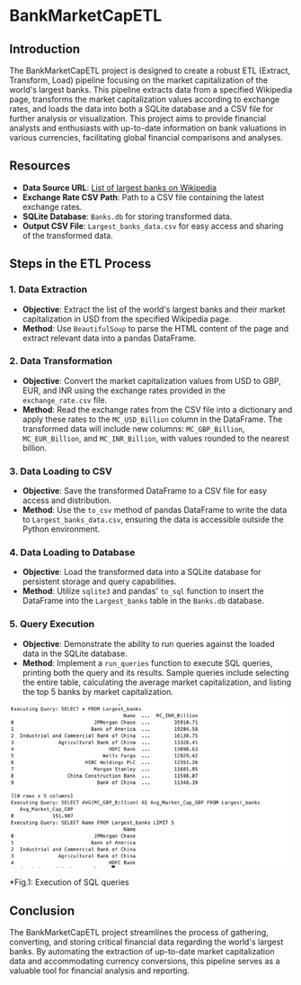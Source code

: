 # BankMarketCapETL

## Introduction

The BankMarketCapETL project is designed to create a robust ETL (Extract, Transform, Load) pipeline focusing on the market capitalization of the world's largest banks. This pipeline extracts data from a specified Wikipedia page, transforms the market capitalization values according to exchange rates, and loads the data into both a SQLite database and a CSV file for further analysis or visualization. This project aims to provide financial analysts and enthusiasts with up-to-date information on bank valuations in various currencies, facilitating global financial comparisons and analyses.

## Resources

- **Data Source URL**: [List of largest banks on Wikipedia](https://web.archive.org/web/20230908091635/https://en.wikipedia.org/wiki/List_of_largest_banks)
- **Exchange Rate CSV Path**: Path to a CSV file containing the latest exchange rates.
- **SQLite Database**: `Banks.db` for storing transformed data.
- **Output CSV File**: `Largest_banks_data.csv` for easy access and sharing of the transformed data.

## Steps in the ETL Process

### 1. Data Extraction

- **Objective**: Extract the list of the world's largest banks and their market capitalization in USD from the specified Wikipedia page.
- **Method**: Use `BeautifulSoup` to parse the HTML content of the page and extract relevant data into a pandas DataFrame.

### 2. Data Transformation

- **Objective**: Convert the market capitalization values from USD to GBP, EUR, and INR using the exchange rates provided in the `exchange_rate.csv` file.
- **Method**: Read the exchange rates from the CSV file into a dictionary and apply these rates to the `MC_USD_Billion` column in the DataFrame. The transformed data will include new columns: `MC_GBP_Billion`, `MC_EUR_Billion`, and `MC_INR_Billion`, with values rounded to the nearest billion.

### 3. Data Loading to CSV

- **Objective**: Save the transformed DataFrame to a CSV file for easy access and distribution.
- **Method**: Use the `to_csv` method of pandas DataFrame to write the data to `Largest_banks_data.csv`, ensuring the data is accessible outside the Python environment.

### 4. Data Loading to Database

- **Objective**: Load the transformed data into a SQLite database for persistent storage and query capabilities.
- **Method**: Utilize `sqlite3` and pandas' `to_sql` function to insert the DataFrame into the `Largest_banks` table in the `Banks.db` database.

### 5. Query Execution

- **Objective**: Demonstrate the ability to run queries against the loaded data in the SQLite database.
- **Method**: Implement a `run_queries` function to execute SQL queries, printing both the query and its results. Sample queries include selecting the entire table, calculating the average market capitalization, and listing the top 5 banks by market capitalization.

![Query Execution](https://github.com/adiimated/BankMarketCapETL/blob/main/Task_6_SQL.png)

*Fig.1: Execution of SQL queries

## Conclusion

The BankMarketCapETL project streamlines the process of gathering, converting, and storing critical financial data regarding the world's largest banks. By automating the extraction of up-to-date market capitalization data and accommodating currency conversions, this pipeline serves as a valuable tool for financial analysis and reporting.
